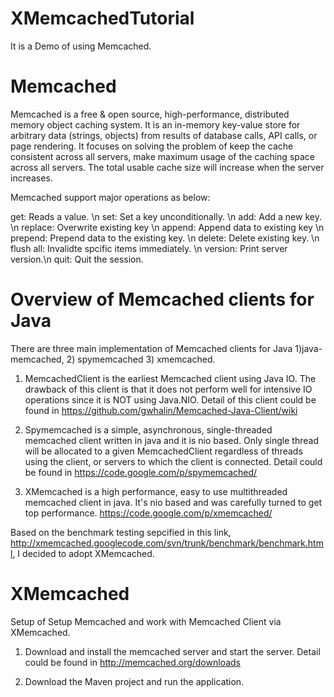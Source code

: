 # XMemcachedTutorial

It is a Demo of using Memcached.

# Memcached
Memcached is a free & open source, high-performance, distributed memory object caching system. It is an in-memory key-value store for arbitrary data (strings, objects) from results of database calls, API calls, or page rendering. It focuses on solving the problem of keep the cache consistent across all servers, make maximum usage of the caching space across all servers. The total usable cache size will increase when the server increases.

Memcached support major operations as below:

get: Reads a value. \n
set: Set a key unconditionally. \n
add: Add a new key. \n
replace: Overwrite existing key \n
append: Append data to existing key \n
prepend: Prepend data to the existing key. \n
delete: Delete existing key. \n
flush all: Invalidte spcific items immediately. \n
version: Print server version.\n
quit: Quit the session.

# Overview of Memcached clients for Java 

There are three main implementation of Memcached clients for Java
1)java-memcached, 2) spymemcached 3) xmemcached.

1) MemcachedClient is the earliest Memcached client using Java IO. The drawback of this client is that it does not perform well for intensive IO operations since it is NOT using Java.NIO. Detail of this client could be found in https://github.com/gwhalin/Memcached-Java-Client/wiki

2) Spymemcached is a simple, asynchronous, single-threaded memcached client written in java and it is nio based. Only single thread will  be allocated to a given MemcachedClient regardless of threads using the client, or servers to which the client is connected. Detail could be found in https://code.google.com/p/spymemcached/

3) XMemcached is a high performance, easy to use multithreaded memcached client in java. It's nio based and was carefully turned to get top performance.  https://code.google.com/p/xmemcached/

Based on the benchmark testing sepcified in this link, http://xmemcached.googlecode.com/svn/trunk/benchmark/benchmark.html, I decided to adopt XMemcached.

# XMemcached 
Setup of Setup Memcached and work with Memcached Client via XMemcached. 

1) Download and install the memcached server and start the server. Detail could be found in  http://memcached.org/downloads

2) Download the Maven project and run the application.
